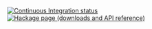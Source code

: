 [![Continuous Integration status][status-png]][status]
[![Hackage page (downloads and API reference)][hackage-png]][hackage]

 [status-png]: https://api.travis-ci.org/lpsmith/postgresql-simple.svg
 [status]: http://travis-ci.org/lpsmith/postgresql-simple?branch=master
 [hackage-png]: http://img.shields.io/hackage/v/postgresql-simple.svg
 [hackage]: http://hackage.haskell.org/package/postgresql-simple
